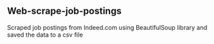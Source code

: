 ## Web-scrape-job-postings
Scraped job postings from Indeed.com using BeautifulSoup library and saved the data to a csv file
